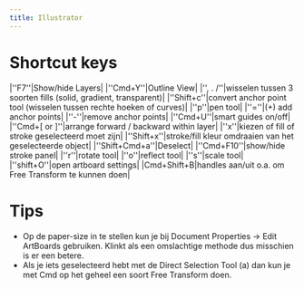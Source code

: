 ```yaml
---
title: Illustrator
---
```


# Shortcut keys
|''F7''|Show/hide Layers|
|''Cmd+Y''|Outline View|
|'', . /''|wisselen tussen 3 soorten fills (solid, gradient, transparent)|
|''Shift+c''|convert anchor point tool (wisselen tussen rechte hoeken of curves)|
|''p''|pen tool|
|''=''|(+) add anchor points|
|''-''|remove anchor points|
|''Cmd+U''|smart guides on/off|
|''Cmd+[ or ]''|arrange forward / backward within layer|
|''x''|kiezen of fill of stroke geselecteerd moet zijn|
|''Shift+x''|stroke/fill kleur omdraaien van het geselecteerde object|
|''Shift+Cmd+a''|Deselect|
|''Cmd+F10''|show/hide stroke panel|
|''r''|rotate tool|
|''o''|reflect tool|
|''s''|scale tool|
|''shift+O''|open artboard settings|
|Cmd+Shift+B|handles aan/uit o.a. om Free Transform te kunnen doen|

# Tips
 * Op de paper-size in te stellen kun je bij Document Properties -> Edit ArtBoards gebruiken. Klinkt als een omslachtige methode dus misschien is er een betere.
 * Als je iets geselecteerd hebt met de Direct Selection Tool (a) dan kun je met Cmd op het geheel een soort Free Transform doen.
